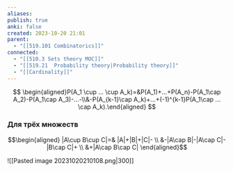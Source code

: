 ```yaml
---
aliases: 
publish: true
anki: false
created: 2023-10-20 21:01
parent:
  - "[[519.101 Combinatorics]]"
connected:
  - "[[510.3 Sets theory MOC]]"
  - "[[519.21  Probability theory|Probability theory]]"
  - "[[Cardinality]]"
---
```

$$
\begin{aligned}P(A_1 \cup ... \cup A_k)=&P(A_1)+...+P(A_n)-P(A_1\cap A_2)-P(A_1\cap A_3)-...-\\&-P(A_{k-1}\cap A_k)+...+(-1)^{k-1}P(A_1\cap ... \cap A_k).\end{aligned}
$$

### Для трёх множеств
$$\begin{aligned}
|A\cup B\cup C|=& |A|+|B|+|C|-  \\
&-|A\cap B|-|A\cap C|-|B\cap C|+ \\
&+|A\cap B\cap C|
\end{aligned}$$

![[Pasted image 20231020210108.png|300]]



